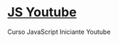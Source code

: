 # [JS Youtube](https://www.youtube.com/watch?v=Qxz5TKqYkCg&list=PLnNURxKyyLIIyJ_XKZHzU8SQyGu7yuqhn&index=2&ab_channel=DevAprender)
 Curso JavaScript Iniciante Youtube

